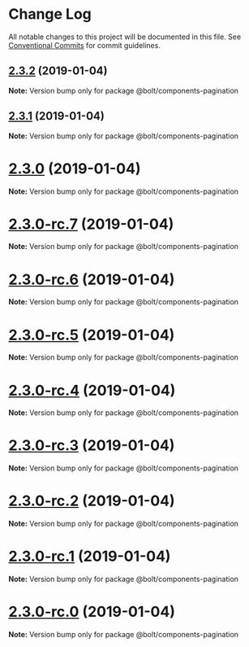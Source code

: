# Change Log

All notable changes to this project will be documented in this file.
See [Conventional Commits](https://conventionalcommits.org) for commit guidelines.

## [2.3.2](https://github.com/bolt-design-system/bolt/tree/master/packages/components/bolt-pagination/compare/v2.3.1...v2.3.2) (2019-01-04)

**Note:** Version bump only for package @bolt/components-pagination





## [2.3.1](https://github.com/bolt-design-system/bolt/tree/master/packages/components/bolt-pagination/compare/v2.3.0...v2.3.1) (2019-01-04)

**Note:** Version bump only for package @bolt/components-pagination





# [2.3.0](https://github.com/bolt-design-system/bolt/tree/master/packages/components/bolt-pagination/compare/v2.3.0-rc.7...v2.3.0) (2019-01-04)

**Note:** Version bump only for package @bolt/components-pagination





# [2.3.0-rc.7](https://github.com/bolt-design-system/bolt/tree/master/packages/components/bolt-pagination/compare/v2.3.0-rc.6...v2.3.0-rc.7) (2019-01-04)

**Note:** Version bump only for package @bolt/components-pagination





# [2.3.0-rc.6](https://github.com/bolt-design-system/bolt/tree/master/packages/components/bolt-pagination/compare/v2.3.0-rc.5...v2.3.0-rc.6) (2019-01-04)

**Note:** Version bump only for package @bolt/components-pagination





# [2.3.0-rc.5](https://github.com/bolt-design-system/bolt/tree/master/packages/components/bolt-pagination/compare/v2.3.0-rc.4...v2.3.0-rc.5) (2019-01-04)

**Note:** Version bump only for package @bolt/components-pagination





# [2.3.0-rc.4](https://github.com/bolt-design-system/bolt/tree/master/packages/components/bolt-pagination/compare/v2.3.0-rc.3...v2.3.0-rc.4) (2019-01-04)

**Note:** Version bump only for package @bolt/components-pagination





# [2.3.0-rc.3](https://github.com/bolt-design-system/bolt/tree/master/packages/components/bolt-pagination/compare/v2.3.0-rc.2...v2.3.0-rc.3) (2019-01-04)

**Note:** Version bump only for package @bolt/components-pagination





# [2.3.0-rc.2](https://github.com/bolt-design-system/bolt/tree/master/packages/components/bolt-pagination/compare/v2.3.0-rc.1...v2.3.0-rc.2) (2019-01-04)

**Note:** Version bump only for package @bolt/components-pagination





# [2.3.0-rc.1](https://github.com/bolt-design-system/bolt/tree/master/packages/components/bolt-pagination/compare/vv2.3.0-rc.0...v2.3.0-rc.1) (2019-01-04)

**Note:** Version bump only for package @bolt/components-pagination





# [2.3.0-rc.0](https://github.com/bolt-design-system/bolt/tree/master/packages/components/bolt-pagination/compare/v2.2.1...v2.3.0-rc.0) (2019-01-04)

**Note:** Version bump only for package @bolt/components-pagination
